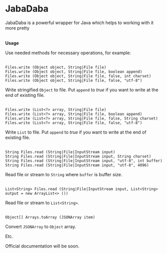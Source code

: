 # JabaDaba
JabaDaba is a powerful wrapper for Java which helps to working with it more pretty<br>
<br>

**Usage**

Use needed methods for necessary operations, for example:<br>
<br>

    Files.write (Object object, String|File file)
    Files.write (Object object, String|File file, boolean append)
    Files.write (Object object, String|File file, false, int charset)
    Files.write (Object object, String|File file, false, "utf-8")
    
Write stringified `Object` to file. Put `append` to *true* if you want to write at the end of existing file.<br>
<br>

    Files.write (List<?> array, String|File file)
    Files.write (List<?> array, String|File file, boolean append)
    Files.write (List<?> array, String|File file, false, String charset)
    Files.write (List<?> array, String|File file, false, "utf-8")
    
Write `List` to file. Put `append` to *true* if you want to write at the end of existing file.<br>
<br>

    String Files.read (String|File|InputStream input)		
    String Files.read (String|File|InputStream input, String charset)		
    String Files.read (String|File|InputStream input, "utf-8", int buffer)		
    String Files.read (String|File|InputStream input, "utf-8", 4096)		

Read file or stream to `String` where `buffer` is buffer size.<br>
<br>

    List<String> Files.read (String|File|InputStream input, List<String> output = new ArrayList<> ())
    
Read file or stream to `List<String>`.<br>
<br>

    Object[] Arrays.toArray (JSONArray item)
    
Convert `JSONArray` to `Object` array.

Etc.

Official documentation will be soon.
